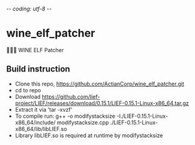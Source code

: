 -*- coding: utf-8 -*-

# wine_elf_patcher

🍷🧝‍♀️ WINE ELF Patcher

## Build instruction ##

- Clone this repo, https://github.com/ActianCorp/wine_elf_patcher.git
- cd to repo
- Download https://github.com/lief-project/LIEF/releases/download/0.15.1/LIEF-0.15.1-Linux-x86_64.tar.gz
- Extract it via 'tar -xvzf'
- To compile run: g++ -o modifystacksize -I./LIEF-0.15.1-Linux-x86_64/include/ modifystacksize.cpp ./LIEF-0.15.1-Linux-x86_64/lib/libLIEF.so
- Library libLIEF.so is required at runtime by modifystacksize
